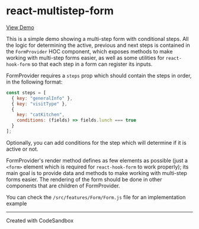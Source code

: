 # react-multistep-form

[View Demo](https://4o0sq.csb.app/)

This is a simple demo showing a multi-step form with conditional steps. All the logic for determining the active, previous and next steps is contained in the `FormProvider` HOC component, which exposes methods to make working with multi-step forms easier, as well as some utilities for `react-hook-form` so that each step in a form can register its inputs.

FormProvider requires a `steps` prop which should contain the steps in order, in the following format:

```js
const steps = [
  { key: "generalInfo" },
  { key: "visitType" },
  {
    key: "catKitchen",
    conditions: (fields) => fields.lunch === true
  }
];
```

Optionally, you can add conditions for the step which will determine if it is active or not.

FormProvider's render method defines as few elements as possible (just a `<form>` element which is required for `react-hook-form` to work properly); its main goal is to provide data and methods to make working with multi-step forms easier. The rendering of the form should be done in other components that are children of FormProvider.

You can check the `/src/features/Form/Form.js` file for an implementation example

---

Created with CodeSandbox
